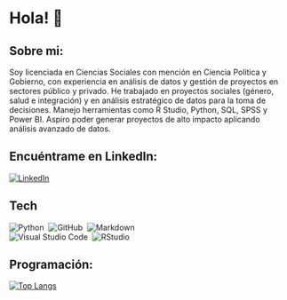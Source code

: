 # Hola! 👋

## Sobre mi:

Soy licenciada en Ciencias Sociales con mención en Ciencia Política y Gobierno, con experiencia en análisis de datos y gestión de proyectos en sectores público y privado. He trabajado en proyectos sociales (género, salud e integración) y en análisis estratégico de datos para la toma de decisiones. Manejo herramientas como R Studio, Python, SQL, SPSS y Power BI. Aspiro poder generar proyectos de alto impacto aplicando análisis avanzado de datos.

## Encuéntrame en LinkedIn:

[![LinkedIn](https://img.shields.io/badge/LinkedIn-Andrea_Castro-0077B5?style=for-the-badge&logo=linkedin&logoColor=white&labelColor=101010)](https://www.linkedin.com/in/andrea-castro-caparo/)

## Tech
![Python](https://img.shields.io/badge/-Python-05122A?style=flat&logo=python)&nbsp;
![GitHub](https://img.shields.io/badge/-GitHub-05122A?style=flat&logo=github)&nbsp;
![Markdown](https://img.shields.io/badge/-Markdown-05122A?style=flat&logo=markdown)\
![Visual Studio Code](https://img.shields.io/badge/-Visual%20Studio%20Code-05122A?style=flat&logo=visual-studio-code&logoColor=007ACC)&nbsp;
![RStudio](https://img.shields.io/badge/-RStudio-05122A?style=flat&logo=rstudio)&nbsp;

## Programación:
[![Top Langs](https://github-readme-stats.vercel.app/api/top-langs/?username=AndreaCastroC&layout=compact&text_color=daf7dc&bg_color=151515)](https://github.com/anuraghazra/github-readme-stats)

